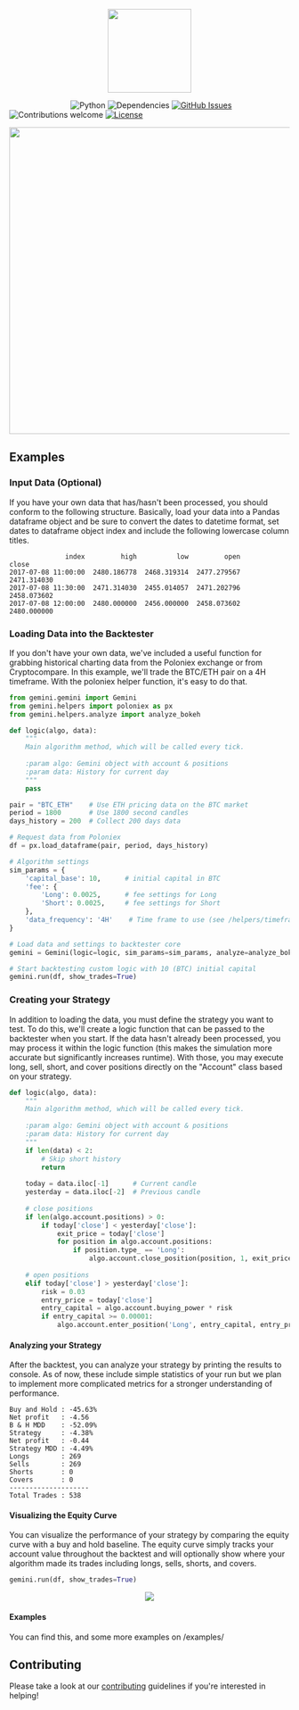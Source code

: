 <p align="center"><img src="https://github.com/Crypto-AI/Gemini/blob/master/media/logo.png" width="150px"><p>

&nbsp;&nbsp;&nbsp;&nbsp;&nbsp;&nbsp;&nbsp;&nbsp;&nbsp;&nbsp;&nbsp;&nbsp;&nbsp;
&nbsp;&nbsp;&nbsp;&nbsp;&nbsp;&nbsp;&nbsp;&nbsp;&nbsp;&nbsp;&nbsp;&nbsp;&nbsp;
![Python](https://img.shields.io/badge/python-v3.5+-blue.svg)
![Dependencies](https://img.shields.io/badge/dependencies-up%20to%20date-brightgreen.svg)
[![GitHub Issues](https://img.shields.io/github/issues/friendly-pig/gemini.backtester.svg)](https://github.com/friendly-pig/gemini.backtester/issues)
![Contributions welcome](https://img.shields.io/badge/contributions-welcome-orange.svg)
[![License](https://img.shields.io/badge/license-MIT-blue.svg)](https://opensource.org/licenses/MIT)
<br>
<p align="center"><img src="https://github.com/Crypto-AI/Geminiavailableter/media/schematic.gif" width="550px"><p>


## Examples

### Input Data (Optional)
If you have your own data that has/hasn't been processed, you should conform to the following structure. Basically, load your data into a Pandas dataframe object and be sure to convert the dates to datetime format, set dates to dataframe object index and include the following lowercase column titles.
```text
              index         high          low         open        close
2017-07-08 11:00:00  2480.186778  2468.319314  2477.279567  2471.314030  
2017-07-08 11:30:00  2471.314030  2455.014057  2471.202796  2458.073602
2017-07-08 12:00:00  2480.000000  2456.000000  2458.073602  2480.000000
```

### Loading Data into the Backtester
If you don't have your own data, we've included a useful function for grabbing historical charting data from the Poloniex exchange or from Cryptocompare. In this example, we'll trade the BTC/ETH pair on a 4H timeframe.  With the poloniex helper function, it's easy to do that.
```python
from gemini.gemini import Gemini
from gemini.helpers import poloniex as px
from gemini.helpers.analyze import analyze_bokeh

def logic(algo, data):
    """
    Main algorithm method, which will be called every tick.
    
    :param algo: Gemini object with account & positions
    :param data: History for current day
    """
    pass

pair = "BTC_ETH"    # Use ETH pricing data on the BTC market
period = 1800       # Use 1800 second candles
days_history = 200  # Collect 200 days data

# Request data from Poloniex
df = px.load_dataframe(pair, period, days_history)

# Algorithm settings
sim_params = {
    'capital_base': 10,      # initial capital in BTC
    'fee': {
        'Long': 0.0025,      # fee settings for Long 
        'Short': 0.0025,     # fee settings for Short 
    },
    'data_frequency': '4H'    # Time frame to use (see /helpers/timeframe_resampler.py for more info 
}

# Load data and settings to backtester core
gemini = Gemini(logic=logic, sim_params=sim_params, analyze=analyze_bokeh)

# Start backtesting custom logic with 10 (BTC) initial capital
gemini.run(df, show_trades=True)
```

### Creating your Strategy
In addition to loading the data, you must define the strategy you want to test. 
To do this, we'll create a logic function that can be passed to the backtester 
when you start. If the data hasn't already been processed, you may process it within the 
logic function (this makes the simulation more accurate but significantly increases 
runtime). With those, you may execute long, sell, short, and 
cover positions directly on the "Account" class based on your strategy.
```python
def logic(algo, data):
    """
    Main algorithm method, which will be called every tick.
    
    :param algo: Gemini object with account & positions
    :param data: History for current day
    """
    if len(data) < 2:
        # Skip short history
        return
    
    today = data.iloc[-1]      # Current candle
    yesterday = data.iloc[-2]  # Previous candle
    
    # close positions
    if len(algo.account.positions) > 0:
        if today['close'] < yesterday['close']:
            exit_price = today['close']
            for position in algo.account.positions:
                if position.type_ == 'Long':
                    algo.account.close_position(position, 1, exit_price)
                    
    # open positions
    elif today['close'] > yesterday['close']:
        risk = 0.03
        entry_price = today['close']
        entry_capital = algo.account.buying_power * risk
        if entry_capital >= 0.00001:
            algo.account.enter_position('Long', entry_capital, entry_price)
```

#### Analyzing your Strategy
After the backtest, you can analyze your strategy by printing the results to console. 
As of now, these include simple statistics of your run but we plan to implement more 
complicated metrics for a stronger understanding of performance.

```text
Buy and Hold : -45.63%
Net profit   : -4.56
B & H MDD    : -52.09%
Strategy     : -4.38%
Net profit   : -0.44
Strategy MDD : -4.49%
Longs        : 269
Sells        : 269
Shorts       : 0
Covers       : 0
--------------------
Total Trades : 538
```

#### Visualizing the Equity Curve
You can visualize the performance of your strategy by comparing the equity curve with a buy and hold baseline. The equity curve simply tracks your account value throughout the backtest and will optionally show where your algorithm made its trades including longs, sells, shorts, and covers.
```python
gemini.run(df, show_trades=True)
```
<p align="center"><img src="https://raw.githubusercontent.com/friendly-pig/gemini.backtester/master/media/example_new.png"><p>

#### Examples
You can find this, and some more examples on /examples/

## Contributing
Please take a look at our [contributing](https://github.com/friendly-pig/gemini.backtester/blob/master/CONTRIBUTING.md) guidelines if you're interested in helping!
